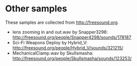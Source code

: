 # Other samples

These samples are collected from http://freesound.org.

* lens zooming in and out.wav by Snapper3298: http://freesound.org/people/Snapper4298/sounds/178187
* Sci-Fi Weapons Deploy by Hybrid_V: http://freesound.org/people/Hybrid_V/sounds/321215/
* MechanicalClamp.wav by Skullsmasha: http://freesound.org/people/Skullsmasha/sounds/123253/ 